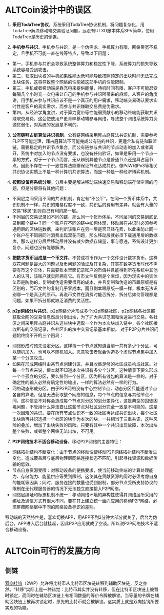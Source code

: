 # ALTCoin设计中的误区
1. **采用TodaTree协议**。系统采用TodaTree协议机制，将问题复杂化，用TodaTree解决移动端交易验证问题，远没有UTXO账本体系SPV简单，使用TodaTree是历史的倒退。

2. **手机参与共识**。手机参与共识，是一个伪需求，手机算力有限，网络带宽不稳定，且手机不可能一直在线等特点，导致以下问题：
  - 第一，手机参与共识会导致系统整体算力和稳定性下降，系统算力的损失导致系统容易受到攻击。
  - 第二，获取出块权的手机如果性能太低可能导致按照预定的出块时间无法完成出块任务，这将导致整个网络的性能被这部手机的性能限制。
  - 第三，手机或者移动端是靠充电来提供能量，待机时间有限，客户不可能忍受每隔几个小时充一次电来让自己的手机参与共识所带来的麻烦，从客户的角度讲，用手机来参与共识应该不是一个真正的用户需求，移动端交易确认要求实时性是客户的真实需求，而参与共识赚取交易费是伪需求。
  - 第四，从经济学角度讲，对于算力宽带等性能弱贡献小的移动终端能获取共识赚取交易费，这会使使用户更青睐移动端参与网络，导致整个网络系统算力资源贫弱化，对系统的发展是不利的。  

3. **公有链拜占庭算法共识机制**。公有链网络采用拜占庭算法共识机制，需要参考FLP不可能定理，拜占庭算法不可能完成公有链的共识，更适合私有链和联盟链，需要稳定的共识节点集合，而公有链参与共识的节点动态的加入或者离开，系统中对加入的节点没有要求，也没有任何验证，如果是采用一个节点一票的方式，对于一个节点而言，无从辨别其他节点是普通节点还是拜占庭节点，因此不存在一个一致性算法能够保证节点达成共识。像PoW和PoS等相关共识协议实质上不是一种计算机共识算法，而是一种是一种经济博弈机制。

4. **按照设备将系统分层**。分层主要是解决移动端快速交易和移动端存储空间的问题，但是分层将有其他问题：
  - 不同层之间采用不同的共识机制，肯定有“不公平”。在同一个货币体系中，共识机制不一样，共识的难易程度不一致，共识后的费用有差异，就会有大量的交易“移民”到对自己有利的那一层。
  - 不同层的交易记录如不同的链，那么同一个货币体系，不同层间的交易到底记录到那个链中？同一个账户在不同的链中如何体现，移动层在共识时必须参考通用层的区块链数据，来判断该账户在另一层是否已经花费，以此来防止同一个账户在不同层同时消费出现双花问题，那么移动层就必须下载通用层的数据库，那么这样分层后移动层并没有减少数据存储量，事与愿违，系统设计更加复杂，问题也没有能够解决。  

5. **把数字货币当成是一个币文件**。不赞成将币作为一个文件设计数字货币，这样双花问题是最大的问题以及币问题的验证及其复杂，其实在数字货币时代不需要有币这个实体，只需要账本里面记录账户的币值并且能得到所在系统中其他人的认可，该账户就实际拥有它。有币文件反倒是个麻烦，因为现实中的实体法币是防伪的，复制或伪造需要很高的成本，并且复制和伪造的币跟原版是有区别的，而币文件的复制几乎零成本，而且副本跟原版一模一样，根本无法识别哪一个是真正的原币。再说币文件在消费时能否拆分，拆分后如何管理都是问题，如果不拆分那就缺乏消费的灵活性。

6. **p2p网络分片共识**。p2p网络分片形成多个p2p网络社区，p2p网络各社区都获取全网的交易信息然后分别出块，为了扩大共识范围和快速进行交易。各社区之间采用拜占庭共识从这些块中选取一个作为本次块加入链中，各个社区接收所有的交易记录，各社区出的块中交易记录基本相似。
对于P2P分片共识问题始终绕不开的三个困局：
  - 网络形成时预先设定分区。这样每一个节点就知道当前一共有多少个分区，可以随机加入，也可以不随机加入。恶意攻击者就会伪造多个虚假节点集中加入某一个分区攻击。
  - 如果在形成网络时由某节点创建分区，并且收集足够的社区成员构成社区。对每一个节点来说，根本就不知道本次共识有多少个分区，这种情景下要么形成一个个孤立的分区，要么挤到一个分区，因为所有钱包的算法是一样的，对于确定性的输入必然有确定性的输出，一样的算法必然有一样的行为。
  -  网络动态形成分区。由于P2P网络没有中心控制节点，动态分区只能通过节点各自的算法，但是无法获取整个网络的信息，每个节点的信息与其他节点不同，这种信息不对称会造成每个节点对分区的划分差异化，这是典型的囚徒困境问题，不管用什么算法要让这些节点对社区划分完全一致是不可能的，这是一次困难的共识。要在所有节点认识不一致的社区再达成共识出块，每个社区出块后再共识选择一个社区的块作为本次的块，一共相当于三重共识，这种风险的叠加，增加了出块失败的风险。只要有其中一个共识出现故障，本次出块整个失败，或者整个网络无法出块，不可用。

7. **P2P网络技术不适合移动设备**。移动P2P网络的主要特征：
  - 网络拓扑结构不断变化：由于节点的移动性使移动P2P网络拓扑结构不断发生变化，造成覆盖层与底层物理层网络连接状态不匹配，引起寻找资源和数据传输的低效。
  - 节点自身资源受限：对移动设备的便携要求，使当前移动终端的计算处理能力、存储能力、能量供应等受到限制，这使其在贡献资源的同时必须考虑自身的能耗等因素；同时，服务连接的数量也受到限制，部分节点受所支持协议的限制在无代理服务器的情况下无法独立直接接入P2P网络。
  - 网络层编址和标志机制不统一：移动网络环境的异构性使得其网络层所采用的编址及通信方式有很大不同，要在其上建立统一面向应用的移动P2P网络，必须屏蔽网络层中不同的网络设备标识的差别。  

移动端的天然特性是，喜欢切换APP，用APP不到3分钟大部分就关了，后台为伪后台，APP进入后台就挂起，因此P2P应用就成了空谈。所以说P2P网络技术不适合移动设备。



# ALTCoin可行的发展方向
## 侧链
[双向挂钩](http://www.8btc.com/sidechains-drivechains-and-rsk-2-way-peg-design)（2WP）允许将比特币从比特币区块链转移到辅助区块链，反之亦然。“转移”实际上是一种错觉：比特币其实并没有转移，但在比特币区块链上被暂时锁定，而同时在辅助区块链上有相同数量的等价令牌被解锁。当等量的令牌在辅助区块链上被再次锁定时，原先的比特币就会被解锁。这实质上就是双向挂钩所要实现的功能。
